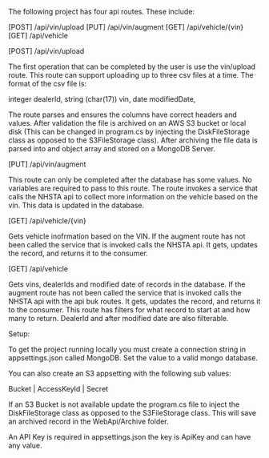 The following project has four api routes. These include:

[POST]  /api/vin/upload
[PUT]   /api/vin/augment
[GET]   /api/vehicle/{vin}
[GET]   /api/vehicle


[POST]  /api/vin/upload

The first operation that can be completed by the user is use the vin/upload route. This route can support uploading up to three csv files at a time. The format of the csv file is:

integer            dealerId,
string (char(17))  vin,
date               modifiedDate,

The route parses and ensures the columns have correct headers and values. After validation the file is archived on an AWS S3 bucket or local disk (This can be changed in program.cs by injecting the DiskFileStorage class as opposed to the S3FileStorage class). After archiving the file data is parsed into and object array and stored on a MongoDB Server.


[PUT]   /api/vin/augment

This route can only be completed after the database has some values. No variables are required to pass to this route. The route invokes a service that calls the NHSTA api to collect more information on the vehicle based on the vin. This data is updated in the database.


[GET]   /api/vehicle/{vin}

Gets vehicle inofrmation based on the VIN. If the augment route has not been called the service that is invoked calls the NHSTA api. It gets, updates the record, and returns it to the consumer.

[GET]   /api/vehicle

Gets vins, dealerIds and modified date of records in the database. If the augment route has not been called the service that is invoked calls the NHSTA api with the api buk routes. It gets, updates the record, and returns it to the consumer. This route has filters for what record to start at and how many to return. DealerId and after modified date are also filterable.

Setup:

To get the project running locally you must create a connection string in appsettings.json called MongoDB. Set the value to a valid mongo database.

You can also create an S3 appsetting with the following sub values: 

Bucket | 
AccessKeyId |
Secret

If an S3 Bucket is not available update the program.cs file to inject the DiskFileStorage class as opposed to the S3FileStorage class. This will save an archived record in the WebApi/Archive folder.

An API Key is required in appsettings.json the key is ApiKey and can have any value.